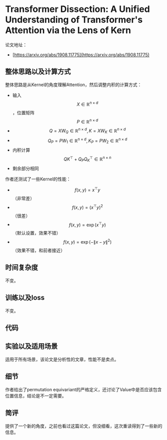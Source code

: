 # Transformer Dissection: A Unified Understanding of Transformer's Attention via the Lens of Kern

论文地址：

- [https://arxiv.org/abs/1908.11775](https://arxiv.org/abs/1908.11775)



## 整体思路以及计算方式

整体思路是从Kernel的角度理解Attention，然后调整内积的计算方式：

- 输入$$X\in \mathbb R^{n\times d}$$，位置矩阵$$P\in \mathbb R^{n\times d}$$
- $$Q=XW_Q\in \mathbb R^{n\times d}, K = XW_K\in \mathbb R^{n\times d}$$
- $$Q_P=PW_{1}\in \mathbb R^{n\times d}, K_P = P W_2\in \mathbb R^{n\times d}$$
- 内积计算$$QK^\top + Q_P Q_K^{\top} \in \mathbb R^{n\times n}$$
- 剩余部分相同

作者还测试了一些Kernel的性能：

- $$f(x, y)= x^{\top} y$$（非常差）
- $$f(x, y)= (x^{\top} y)^2$$（很差）
- $$f(x, y)= \exp (x^{\top} y)$$（默认设置，效果不错）
- $$f(x, y)= \exp (-\|x -y \|^2)$$（效果不错，和前者接近）



## 时间复杂度

不变。



## 训练以及loss

不变。



## 代码





## 实验以及适用场景

适用于所有场景，该论文是分析性的文章，性能不是卖点。



## 细节

作者给出了permutation equivariant的严格定义，还讨论了Value中是否应该包含位置信息，结论是不一定需要。



## 简评

提供了一个新的角度，之前也看过这篇论文，但没细看，这次重读得到了一些新的信息。